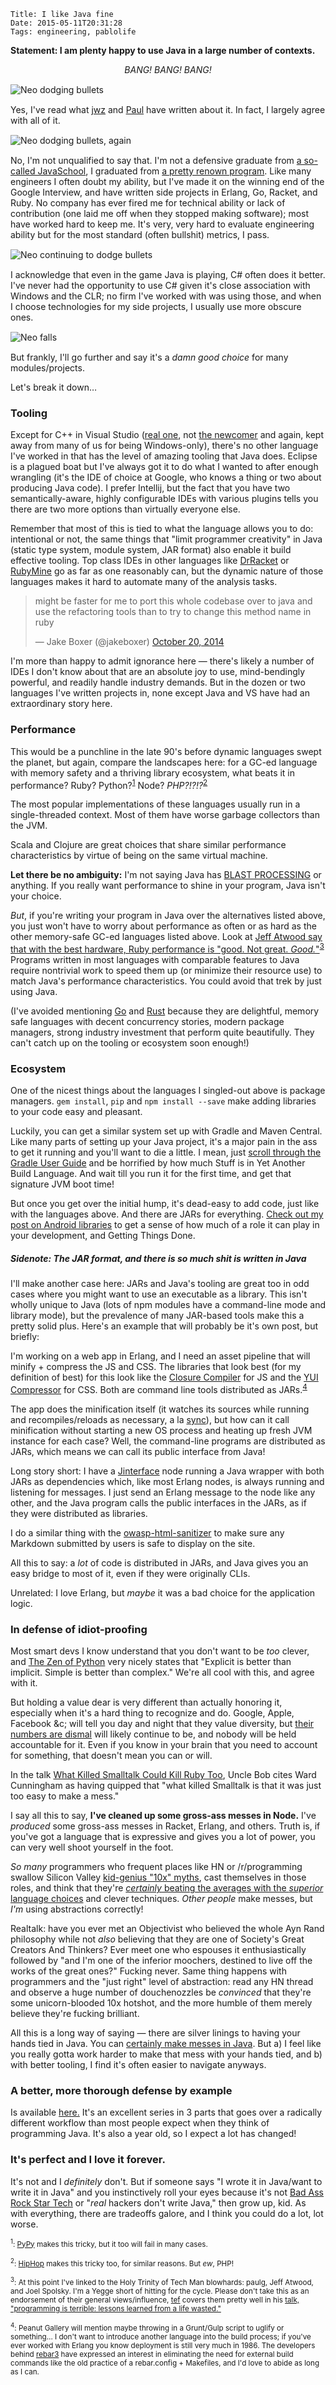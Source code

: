     Title: I like Java fine
    Date: 2015-05-11T20:31:28
    Tags: engineering, pablolife

**Statement: I am plenty happy to use Java in a large number of contexts.**

<p style="text-align:center"><em>BANG! BANG! BANG!</em></p>

<div style="max-width: 600px; margin: 15px auto;"><img src="/img/2015/05/neododge-1.png" alt="Neo dodging bullets" /></div>

Yes, I've read what [jwz][1] and [Paul][2] have written about it. In fact, I
largely agree with all of it.

<div style="max-width: 600px; margin: 15px auto;"><img src="/img/2015/05/neododge-2.png" alt="Neo dodging bullets, again" /></div>

No, I'm not unqualified to say that. I'm not a defensive graduate from
[a so-called JavaSchool][3], I graduated from [a pretty renown program][4]. Like
many engineers I often doubt my ability, but I've made it on the winning end of
the Google Interview, and have written side projects in Erlang, Go, Racket, and
Ruby. No company has ever fired me for technical ability or lack of contribution
(one laid me off when they stopped making software); most have worked hard to
keep me. It's very, very hard to evaluate engineering ability but for the most
standard (often bullshit) metrics, I pass.

<div style="max-width: 600px; margin: 15px auto;"><img src="/img/2015/05/neododge-3.png" alt="Neo continuing to dodge bullets" /></div>

I acknowledge that even in the game Java is playing, C# often does it better.
I've never had the opportunity to use C# given it's close association with
Windows and the CLR; no firm I've worked with was using those, and when I choose
technologies for my side projects, I usually use more obscure ones.

<div style="max-width: 600px; margin: 15px auto;"><img src="/img/2015/05/neododge-drop.png" alt="Neo falls" /></div>

But frankly, I'll go further and say it's a _damn good choice_ for many
modules/projects.

Let's break it down…

<!-- more -->

<h3 id="tooling">Tooling</h3>

Except for C++ in Visual Studio ([real one][31], not [the newcomer][30] and again, kept
away from many of us for being Windows-only), there's no other language I've
worked in that has the level of amazing tooling that Java does. Eclipse is a
plagued boat but I've always got it to do what I wanted to after enough
wrangling (it's the IDE of choice at Google, who knows a thing or two about
producing Java code). I prefer Intellij, but the fact that you have two
semantically-aware, highly configurable IDEs with various plugins tells you
there are two more options than virtually everyone else.  

Remember that most of this is tied to what the language allows you to do:
intentional or not, the same things that "limit programmer creativity" in Java
(static type system, module system, JAR format) also enable it build effective
tooling. Top class IDEs in other languages like [DrRacket][13] or [RubyMine][32]
go as far as one reasonably can, but the dynamic nature of those languages makes
it hard to automate many of the analysis tasks.

<blockquote class="twitter-tweet" lang="en"><p lang="en" dir="ltr">might be
faster for me to port this whole codebase over to java and use the refactoring
tools than to try to change this method name in ruby</p>&mdash; Jake Boxer
(@jakeboxer) <a
href="https://twitter.com/jakeboxer/status/524270869443801088">October 20,
2014</a></blockquote>
<script async src="//platform.twitter.com/widgets.js" charset="utf-8"></script>

I'm more than happy to admit ignorance here — there's likely a number of IDEs I
don't know about that are an absolute joy to use, mind-bendingly powerful,
and readily handle industry demands. But in the dozen or two languages I've
written projects in, none except Java and VS have had an extraordinary story
here.

<h3 id="performance">Performance</h3>

This would be a punchline in the late 90's before dynamic languages swept the
planet, but again, compare the landscapes here: for a GC-ed language with memory
safety and a thriving library ecosystem, what beats it in performance? Ruby?
Python?<sup><a href="#pypy">1</a></sup> Node? _PHP?!?!?_<sup><a href="#hhvm">2</a></sup>

The most popular implementations of these languages usually run in a
single-threaded context. Most of them have worse garbage collectors than the
JVM. 

Scala and Clojure are great choices that share similar performance
characteristics by virtue of being on the same virtual machine.

**Let there be no ambiguity:** I'm not saying Java has [BLAST PROCESSING][8] or
anything. If you really want performance to shine in your program, Java isn't
your choice.

_But_, if you're writing your program in Java over the alternatives listed
above, you just won't have to worry about performance as often or as hard as the
other memory-safe GC-ed languages listed above. Look at [Jeff Atwood say that
with the best hardware, Ruby performance is "good. Not great. _Good._"][9]<sup><a href="#cults">3</a></sup>
Programs written in most languages with comparable features to Java require nontrivial
work to speed them up (or minimize their resource use) to match Java's performance
characteristics. You could avoid that trek by just using Java.

(I've avoided mentioning [Go][6] and [Rust][7] because they are delightful,
memory safe languages with decent concurrency stories, modern package managers,
strong industry investment that perform quite beautifully. They can't catch up
on the tooling or ecosystem soon enough!)

<h3 id="ecosystem">Ecosystem</h3>

One of the nicest things about the languages I singled-out above is package
managers. `gem install`, `pip` and `npm install --save` make adding libraries to
your code easy and pleasant.

Luckily, you can get a similar system set up with Gradle and Maven Central. Like
many parts of setting up your Java project, it's a major pain in the ass to get
it running and you'll want to die a little. I mean, just [scroll through the
Gradle User Guide][14] and be horrified by how much Stuff is in Yet Another Build
Language. And wait till you run it for the first time, and get that signature
JVM boot time!

But once you get over the initial hump, it's dead-easy to add code, just like
with the languages above. And there are JARs for everything. [Check out my post
on Android libraries][21] to get a sense of how much of a role it can play in
your development, and Getting Things Done.

<h5 id="sidenote-the-jar-format-and-there-is-so-much-shit-is-written-in-java">Sidenote: The JAR format, and there is so much shit is written in Java</h5>

I'll make another case here: JARs and Java's tooling are great too in odd cases
where you might want to use an executable as a library. This isn't wholly unique
to Java (lots of npm modules have a command-line mode and library mode), but the
prevalence of many JAR-based tools make this a pretty solid plus. Here's an
example that will probably be it's own post, but briefly:

I'm working on a web app in Erlang, and I need an asset pipeline that will
minify + compress the JS and CSS. The libraries that look best (for my
definition of best) for this look like the [Closure Compiler][15] for JS and
the [YUI Compressor][16] for CSS.  Both are command line tools distributed as
JARs.<sup><a href="#gulp">4</a></sup>

The app does the minification itself (it watches its sources while running and
recompiles/reloads as necessary, a la [sync][18]), but how can it call minification
without starting a new OS process and heating up fresh JVM instance for each case?
Well, the command-line programs are distributed as JARs, which means we can call
its public interface from Java!

Long story short: I have a [Jinterface][19] node running a Java wrapper with both
JARs as dependencies which, like most Erlang nodes, is always running and
listening for messages. I just send an Erlang message to the node like any
other, and the Java program calls the public interfaces in the JARs, as if they
were distributed as libraries.

I do a similar thing with the [owasp-html-sanitizer][20] to make sure any
Markdown submitted by users is safe to display on the site.

All this to say: a _lot_ of code is distributed in JARs, and Java gives you an
easy bridge to most of it, even if they were originally CLIs. 

Unrelated: I love Erlang, but _maybe_ it was a bad choice for the application
logic.

<h3 id="in-defense-of-idiotproofing">In defense of idiot-proofing</h3>

Most smart devs I know understand that you don't want to be _too_ clever, and
[The Zen of Python][24] very nicely states that "Explicit is better than implicit.
Simple is better than complex." We're all cool with this, and agree with it.

But holding a value dear is very different than actually honoring it, especially
when it's a hard thing to recognize and do. Google, Apple, Facebook &amp;c; will
tell you day and night that they value diversity, but [their numbers are dismal][25]
will likely continue to be, and nobody will be held accountable for it. Even if
you know in your brain that you need to account for something, that doesn't mean
you can or will.

In the talk [What Killed Smalltalk Could Kill Ruby Too][26], Uncle Bob cites Ward
Cunningham as having quipped that "what killed Smalltalk is that it was just too
easy to make a mess."

I say all this to say, **I've cleaned up some gross-ass messes in Node.** I've
_produced_ some gross-ass messes in Racket, Erlang, and others. Truth is, if
you've got a language that is expressive and gives you a lot of power, you can
very well shoot yourself in the foot.

_So many_ programmers who frequent places like HN or /r/programming swallow
Silicon Valley [kid-genius "10x" myths][28], cast themselves in those roles, and
think that they're [_certainly_ beating the averages with the _superior_ language
choices][27] and clever techniques. _Other people_ make messes, but _I'm_ using
abstractions correctly!

Realtalk: have you ever met an Objectivist who believed the whole Ayn Rand
philosophy while not _also_ believing that they are one of Society's Great
Creators And Thinkers? Ever meet one who espouses it enthusiastically followed
by "and I'm one of the inferior moochers, destined to live off the works of the
great ones?" Fucking never. Same thing happens with programmers and the "just
right" level of abstraction: read any HN thread and observe a huge number of
douchenozzles be _convinced_ that they're some unicorn-blooded 10x hotshot, and
the more humble of them merely believe they're fucking brilliant.

All this is a long way of saying — there are silver linings to having your hands
tied in Java. You can [certainly make messes in Java][29]. But a) I feel like
you really gotta work harder to make that mess with your hands tied, and b) with
better tooling, I find it's often easier to navigate anyways.

<h3 id="a-better-more-thorough-defense-by-example">A better, more thorough defense by example</h3>

Is available [here.][22] It's an excellent series in 3 parts that goes over a
radically different workflow than most people expect when they think of
programming Java. It's also a year old, so I expect a lot has changed!

<h3 id="its-perfect-and-i-love-it-forever">It's perfect and I love it forever.</h3>

It's not and I _definitely_ don't. But if someone says "I wrote it in Java/want
to write it in Java" and you instinctively roll your eyes because it's not
[Bad Ass Rock Star Tech][23] or "_real_ hackers don't write Java," then grow
up, kid. As with everything, there are tradeoffs galore, and I think you could
do a lot, lot worse.

<p id="pypy"><small><sup>1</sup>: <a href="http://pypy.org/">PyPy</a> makes this tricky, but it too will fail in many cases.</small></p>
<p id="hhvm"><small><sup>2</sup>: <a href="http://hhvm.com/">HipHop</a> makes this tricky too, for similar reasons. But <em>ew</em>, PHP!</small></p>
<p id="cults"><small><sup>3</sup>: At this point I've linked to the Holy Trinity of Tech
Man blowhards: paulg, Jeff Atwood, and Joel Spolsky. I'm a Yegge short of
hitting for the cycle. Please don't take this as an endorsement of their general
views/influence, <a href="http://programmingisterrible.com/">tef</a> covers them pretty well in his <a href="https://www.youtube.com/watch?v=csyL9EC0S0c">talk, "programming is terrible: lessons learned from a life wasted."</a></small></p>
<p id="gulp"><small><sup>4</sup>: Peanut Gallery will mention maybe throwing in a Grunt/Gulp script to uglify or
something… I don't want to introduce another language into the build process; if
you've ever worked with Erlang you know deployment is still very much in 1986.
The developers behind <a href="http://www.rebar3.org/">rebar3</a> have expressed an
interest in eliminating the need for external build commands like the old practice
of a rebar.config + Makefiles, and I'd love to abide as long as I can.</small></p>

   [1]: http://www.jwz.org/doc/java.html
   [2]: http://www.paulgraham.com/javacover.html
   [3]: http://www.joelonsoftware.com/articles/ThePerilsofJavaSchools.html
   [4]: http://cs.brown.edu/
   [6]: http://golang.org/
   [7]: http://www.rust-lang.org/
   [8]: https://www.youtube.com/watch?v=zlulSyBI2aY
   [9]: http://blog.codinghorror.com/why-ruby/
   [13]: http://racket-lang.org/
   [14]: http://gradle.org/docs/current/userguide/userguide_single.html
   [15]: https://developers.google.com/closure/compiler/
   [16]: http://yui.github.io/yuicompressor/
   [18]: https://github.com/rustyio/sync
   [19]: http://www.erlang.org/doc/apps/jinterface/jinterface_users_guide.html
   [20]: https://github.com/owasp/java-html-sanitizer
   [21]: /2014/12/tech-of-sup-android-libraries.html
   [22]: http://blog.paralleluniverse.co/2014/05/01/modern-java/ 
   [23]: https://www.youtube.com/watch?v=bzkRVzciAZg
   [24]: https://www.python.org/doc/humor/#the-zen-of-python
   [25]: http://www.bizjournals.com/sanjose/news/2014/08/13/a-guide-to-how-apples-diversity-figures-stack-up.html?page=all
   [26]: https://www.youtube.com/watch?v=YX3iRjKj7C0&feature=youtu.be&t=21m18s
   [27]: http://www.paulgraham.com/pypar.html
   [28]: https://modelviewculture.com/pieces/hacker-mythologies-and-mismanagement
   [29]: http://docs.spring.io/spring-framework/docs/2.5.x/api/org/springframework/aop/framework/AbstractSingletonProxyFactoryBean.html
   [30]: https://www.visualstudio.com/products/code-vs
   [31]: https://www.visualstudio.com/vs-2015-product-editions
   [32]: https://www.jetbrains.com/ruby/

